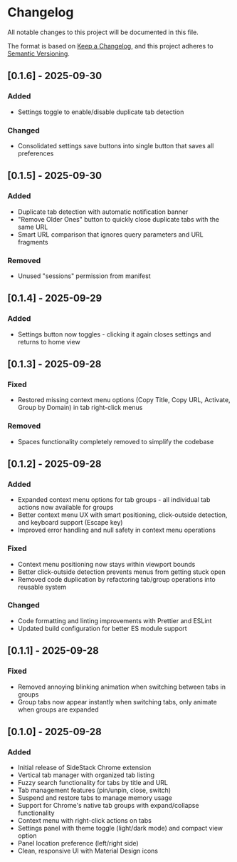 # Changelog

All notable changes to this project will be documented in this file.

The format is based on [Keep a Changelog](https://keepachangelog.com/en/1.0.0/),
and this project adheres to [Semantic Versioning](https://semver.org/spec/v2.0.0.html).

## [0.1.6] - 2025-09-30

### Added
- Settings toggle to enable/disable duplicate tab detection

### Changed
- Consolidated settings save buttons into single button that saves all preferences

## [0.1.5] - 2025-09-30

### Added
- Duplicate tab detection with automatic notification banner
- "Remove Older Ones" button to quickly close duplicate tabs with the same URL
- Smart URL comparison that ignores query parameters and URL fragments

### Removed
- Unused "sessions" permission from manifest

## [0.1.4] - 2025-09-29

### Added
- Settings button now toggles - clicking it again closes settings and returns to home view

## [0.1.3] - 2025-09-28

### Fixed
- Restored missing context menu options (Copy Title, Copy URL, Activate, Group by Domain) in tab right-click menus

### Removed
- Spaces functionality completely removed to simplify the codebase

## [0.1.2] - 2025-09-28

### Added
- Expanded context menu options for tab groups - all individual tab actions now available for groups
- Better context menu UX with smart positioning, click-outside detection, and keyboard support (Escape key)
- Improved error handling and null safety in context menu operations

### Fixed
- Context menu positioning now stays within viewport bounds
- Better click-outside detection prevents menus from getting stuck open
- Removed code duplication by refactoring tab/group operations into reusable system

### Changed
- Code formatting and linting improvements with Prettier and ESLint
- Updated build configuration for better ES module support

## [0.1.1] - 2025-09-28

### Fixed
- Removed annoying blinking animation when switching between tabs in groups
- Group tabs now appear instantly when switching tabs, only animate when groups are expanded

## [0.1.0] - 2025-09-28

### Added
- Initial release of SideStack Chrome extension
- Vertical tab manager with organized tab listing
- Fuzzy search functionality for tabs by title and URL
- Tab management features (pin/unpin, close, switch)
- Suspend and restore tabs to manage memory usage
- Support for Chrome's native tab groups with expand/collapse functionality
- Context menu with right-click actions on tabs
- Settings panel with theme toggle (light/dark mode) and compact view option
- Panel location preference (left/right side)
- Clean, responsive UI with Material Design icons
